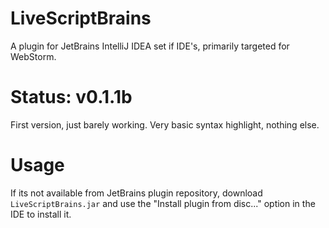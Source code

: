 # LiveScriptBrains
A plugin for JetBrains IntelliJ IDEA set if IDE's, primarily targeted for WebStorm.

# Status: v0.1.1b
First version, just barely working. Very basic syntax highlight, nothing else.

# Usage
If its not available from JetBrains plugin repository, download `LiveScriptBrains.jar` and use the "Install plugin from disc..." option in the IDE to install it.